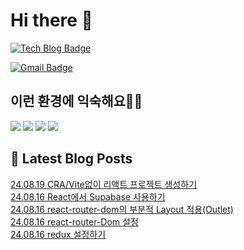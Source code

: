 # Hi there 👋

[![Tech Blog Badge](http://img.shields.io/badge/tistory-black?style=flat-square&logo=Tistory&link=https://codingpracticenote.tistory.com/)](https://codingpracticenote.tistory.com/)
	
[![Gmail Badge](https://img.shields.io/badge/Gmail-d14836?style=flat-square&logo=Gmail&logoColor=white&link=mailto:tkdrnr1215@gmail.com)](mailto:tkdrnr1215@gmail.com)

## 이런 환경에 익숙해요✍🏼

<img src="https://img.shields.io/badge/CSS3-1572B6?style=flat-square&logo=CSS3&logoColor=white"/> </t>
<img src="https://img.shields.io/badge/HTML5-E34F26?style=flat-square&logo=HTML5&logoColor=white"/> 
<img src="https://img.shields.io/badge/JavaScript-F7DF1E?style=flat-square&logo=JavaScript&logoColor=white"/>
<img src="https://img.shields.io/badge/TypeScript-3178C6?style=flat-square&logo=TypeScript&logoColor=white"/>

## 📕 Latest Blog Posts

<a href=https://codingpracticenote.tistory.com/302>24.08.19 CRA/Vite없이 리액트 프로젝트 생성하기</a></br><a href=https://codingpracticenote.tistory.com/301>24.08.16 React에서 Supabase 사용하기</a></br><a href=https://codingpracticenote.tistory.com/300>24.08.16 react-router-dom의 부분적 Layout 적용(Outlet)</a></br><a href=https://codingpracticenote.tistory.com/299>24.08.16 react-router-Dom 설정</a></br><a href=https://codingpracticenote.tistory.com/298>24.08.16 redux 설정하기</a></br>